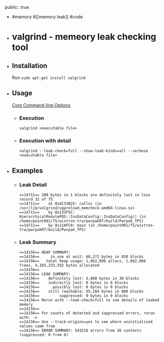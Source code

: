 public:: true

- #memory #[[memory leak]] #code
- # valgrind - memeory leak checking tool
- ## Installation
  Run `sudo apt-get install valgrind`
- ## Usage
  [Core Command-line Options](https://www.google.com/url?sa=t&rct=j&q=&esrc=s&source=web&cd=&cad=rja&uact=8&ved=2ahUKEwjPhpv7v-T6AhWhQ_UHHdauCD8QFnoECBkQAQ&url=https%3A%2F%2Fvalgrind.org%2Fdocs%2Fmanual%2Fmanual-core.html&usg=AOvVaw0nKXrmHOfAeBnP75c_evUR)
	- ### Execution
	  `valgrind <executable file>`
	- ### Execution with detail
	  `valgrind --leak-check=full --show-leak-kinds=all --verbose <executable file>`
- ## Examples
	- ### Leak Detail
	  ```text
	  ==14711== 200 bytes in 1 blocks are definitely lost in loss record 32 of 75
	  ==14711==    at 0x4C33B25: calloc (in /usr/lib/valgrind/vgpreload_memcheck-amd64-linux.so)
	  ==14711==    by 0x133F5C: HierarchicalModulePOS::InsDataConfig::InsDataConfig() (in /home/point001/TS/wistron-tra/pwrpakRT/build/Pwrpak_TPS)
	  ==14711==    by 0x11AFC0: main (in /home/point001/TS/wistron-tra/pwrpakRT/build/Pwrpak_TPS)
	  ```
	- ### Leak Summary
	  ```text
	  ==14156== HEAP SUMMARY:
	  ==14156==     in use at exit: 60,272 bytes in 830 blocks
	  ==14156==   total heap usage: 1,662,896 allocs, 1,662,066 frees, 4,383,233,592 bytes allocated
	  ==14156== 
	  ==14156== LEAK SUMMARY:
	  ==14156==    definitely lost: 5,088 bytes in 30 blocks
	  ==14156==    indirectly lost: 0 bytes in 0 blocks
	  ==14156==      possibly lost: 0 bytes in 0 blocks
	  ==14156==    still reachable: 55,184 bytes in 800 blocks
	  ==14156==         suppressed: 0 bytes in 0 blocks
	  ==14156== Rerun with --leak-check=full to see details of leaked memory
	  ==14156== 
	  ==14156== For counts of detected and suppressed errors, rerun with: -v
	  ==14156== Use --track-origins=yes to see where uninitialised values come from
	  ==14156== ERROR SUMMARY: 543216 errors from 26 contexts (suppressed: 0 from 0)
	  ```